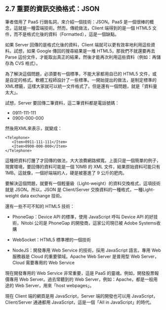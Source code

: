 ## 2.7 重要的資訊交換格式：JSON

筆者借用了 PaaS 行銷名詞，來介紹一個技術：JSON。PaaS 是一個很棒的概念，這就是一種雲端技術。然而，傳統做法，Client 端得到的是一個 HTML5 文件，而不是格式化後的資料（Formatted），這是一個缺點。

如果 Server 回傳的是格式化後的資料，Client 端就可以更有效率地利用這些資料。試想，如果 Google 傳回的搜尋結果是一堆 HTML5，那我們不就還要再去 Parse 這份文件，才能取出真正的結果，然後才能再次利用這些資料（例如：再儲存為 CVS 格式）。

為了解決這個問題，必須要有一個標準，不能大家都用自已的 HTML5 文件，或是自定的格式。軟體工程師設計了一些標準。一開始提出的做法，是制定標準的XML標籤，這樣大家就可以統一文件格式了。但是還有一個問題，就是「資料量太大」。

試想，Server 要回傳二筆資料，這二筆資料都是電話號碼：

- 0911-111-111
- 0900-000-000

然後用XML來表示，就變成：

~~~~~~~~
<Telephone>
   <Item>0911-111-111</Item>
   <Item>0900-000-000</Item>
</Telephone>
~~~~~~~~

這種把資料打腫了才回傳的做法，大大浪費網路頻寬。上面只是一個簡單的例子，現實環境，要回傳的資料可能是一個 10MB 的 XML 文件，結果原始資料可能只有 1MB。這就像，一個好端端的人，硬是被塞進了 9 公斤的肥肉。

要解決這個問題，就要有一個輕量級（Light-weight）的資料交換格式，這項技術就是 JSON。所以，JSON 是 Client/Server 交換資料的一種格式，一種Light-weight data exchange 技術。

還有一些不可不知的 HTML5 技術：

- PhoneGap：Device API 的標準，使用 JavaScript 呼叫 Device API 的好技術，Nitobi 公司是 PhoneGap 的開發商，這家公司現已被 Adobe Systems收購

- WebSocket：HTML5 標準裡的一個技術

- NodeJS：開發專用 Web Service 的技術，採用 JavaScript 語言。專用 Web 服務器是 Cloud 的重要領域。Apache Web Server 是普用型 Web Server，Cloud 需要專用的 Web Service

現在開發專用的 Web Service 非常重要，這是 PaaS 的靈魂。例如，開發股票報價專用 Web Server。過去常聽到的 Web Server，例如：Apache，都是一般用途的 Web Server，用來「host webpages」。

現在 Client 端的網頁是用 JavaScript，Server 端的開發也可以用 JavaScript，Client/Server 通通都用 JavaScript，這是一個「All in JavaScript」的時代。
